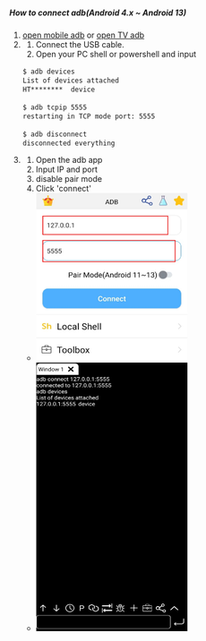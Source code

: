 ##### How to connect adb(Android 4.x ~ Android 13)

1. [open mobile adb](./md/openMobileADB.md) or [open TV adb](./md/../openTVADB.md)
2. 1. Connect the USB cable.
   2. Open your PC shell or powershell and input
    ```
    $ adb devices
    List of devices attached
    HT********	device

    $ adb tcpip 5555
    restarting in TCP mode port: 5555

    $ adb disconnect
    disconnected everything
    ```
3. 1. Open the adb app
   2. Input IP and port
   3. disable pair mode
   4. Click 'connect'
   - <img src="./../image/connectADB4x_13/1.jpeg" width="270" height="300">
   - <img src="./../image/connectADB4x_13/2.jpeg" width="270" height="480">
   